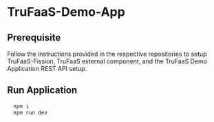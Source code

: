 # TruFaaS-Demo-App

## Prerequisite
Follow the instructions provided in the respective repositories to setup TruFaaS-Fission, TruFaaS external component, and the TruFaaS Demo Application REST API setup.
## Run Application
``` bash
  npm i
  npm run dev
```
